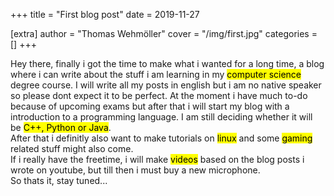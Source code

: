 +++
title = "First blog post"
date = 2019-11-27

[extra]
author = "Thomas Wehmöller"
cover = "/img/first.jpg"
categories = []
+++

Hey there,
finally i got the time to make what i wanted for a long time,
a blog where i can write about the stuff i am learning in my <mark>computer science</mark> degree course.
I will write all my posts in english but i am no native speaker so please dont expect it
to be perfect.
At the moment i have much to-do because of upcoming exams but after that i will start my
blog with a introduction to a programming language. I am still deciding whether it will be
<mark>C++, Python or Java</mark>.  
After that i definitly also want to make tutorials on <mark>linux</mark> and some <mark>gaming</mark> related stuff
might also come.  
If i really have the freetime, i will make <mark>videos</mark> based on the blog posts i wrote on youtube,
but till then i must buy a new microphone.  
So thats it, stay tuned...